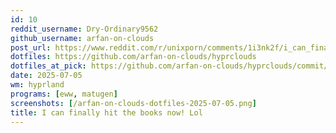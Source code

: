 ```yaml
---
id: 10
reddit_username: Dry-Ordinary9562
github_username: arfan-on-clouds
post_url: https://www.reddit.com/r/unixporn/comments/1i3nk2f/i_can_finally_hit_the_books_now_lol_hyprland/
dotfiles: https://github.com/arfan-on-clouds/hyprclouds
dotfiles_at_pick: https://github.com/arfan-on-clouds/hyprclouds/commit/dc56aa5563da58ba1fd757c607a8630493686647
date: 2025-07-05
wm: hyprland
programs: [eww, matugen]
screenshots: [/arfan-on-clouds-dotfiles-2025-07-05.png]
title: I can finally hit the books now! Lol
---
```

